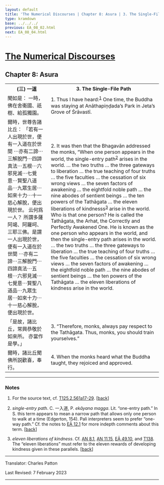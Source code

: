 ```yaml
---
layout: default
title: 'The Numerical Discourses | Chapter 8: Asura | 3. The Single-File Path'
type: kramdown
base: ../../../
previous: EA_08_02.html
next: EA_08_04.html
---
```


<h1><a href='../index.html'>The Numerical Discourses</a></h1>
<h2>Chapter 8: Asura</h2>

<table class="trans">
  <th class='ch'>(三) 一道</th>
  <th class='en'>3. The Single-File Path</th>
  <tr>
    <td class='ch' title='T125.2.561a17'>聞如是： 一時，佛在舍衞國、祇樹、給孤獨園。</td>
    <td id='p1'>1. Thus I have heard:<sup id="ref1"><a href="#n1">1</a></sup> One time, the Buddha was staying at Anāthapiṇḍada’s Park in Jeta’s Grove of Śrāvastī.</td>
  </tr>
  <tr>
    <td class='ch' title='T125.2.561a18'>爾時，世尊告諸比丘： 「若有一人出現於世，便有一入道在於世間 ⋯亦有二諦⋯三解脫門⋯四諦真法⋯五根⋯六邪見滅⋯七覺意⋯賢聖八道品⋯九眾生居⋯如來十力⋯十一慈心解脫，便出現於世。 云何爲一人？ 所謂多薩阿竭、阿羅呵、三耶三佛。是謂一人出現於世，便有一入道在於世間 ⋯亦有二諦⋯三解脫門⋯四諦真法⋯五根⋯六邪見滅⋯七覺意⋯賢聖八道品⋯九眾生居⋯如來十力⋯十一慈心解脫，便出現於世。</td>
    <td id='p2'>2. It was then that the Bhagavān addressed the monks, “When one person appears in the world, the single-entry path<sup id="ref2"><a href="#n2">2</a></sup> arises in the world. … the two truths … the three gateways to liberation … the true teaching of four truths … the five faculties … the cessation of six wrong views … the seven factors of awakening … the eightfold noble path … the nine abodes of sentient beings … the ten powers of the Tathāgata … the eleven liberations of kindnesss<sup id="ref3"><a href="#n3">3</a></sup> arise in the world. Who is that one person? He is called the Tathāgata, the Arhat, the Correctly and Perfectly Awakened One. He is known as the one person who appears in the world, and then the single-entry path arises in the world. … the two truths … the three gateways to liberation … the true teaching of four truths … the five faculties … the cessation of six wrong views … the seven factors of awakening … the eightfold noble path … the nine abodes of sentient beings … the ten powers of the Tathāgata … the eleven liberations of kindness arise in the world.</td>
  </tr>
  <tr>
    <td class='ch' title='T125.2.561a27'>「是故，諸比丘，常興恭敬於如來所。 亦當作是學。」</td>
    <td id='p3'>3. “Therefore, monks, always pay respect to the Tathāgata. Thus, monks, you should train yourselves.”</td>
  </tr>
  <tr>
    <td class='ch' title='T125.2.561a28'>爾時，諸比丘聞佛所説歡喜，奉行。</td>
    <td id='p4'>4. When the monks heard what the Buddha taught, they rejoiced and approved.</td>
  </tr>
</table>

<hr/>

<h3 id="notes">Notes</h3>

<ol class="notes-list">
<li id="n1"><p>For the source text, cf. <a href="https://cbetaonline.dila.edu.tw/zh/T02n0125_p0561a17" target="_blank">T125.2.561a17-29</a>. [<a href="#ref1">back</a>]</p></li>
<li id="n2"><p><em>single-entry path</em>. C. 一入道, P. <em>ekāyana magga</em>. Lit. “one-entry path.” In S. this term appears to mean a narrow path that allows only one person to walk at a time (Edgerton, 154). Pali interpreters seem to prefer “one-way path.” Cf. the notes to <a href="../12/EA_12_1.html" target="_blank">EĀ 12.1</a> for more indepth comments about this term. [<a href="#ref2">back</a>]</p></li>
<li id="n3"><p><em>eleven liberations of kindness</em>. Cf. <a href="https://suttacentral.net/an8.1" target="_blank">AN 8.1</a>, <a href="https://suttacentral.net/an11.15" target="_blank">AN 11.15</a>, <a href="https://suttacentral.net/ea49.10" target="_blank">EĀ 49.10</a>, and <a href="https://suttacentral.net/t138" target="_blank">T138</a>. The “eleven liberations” must refer to the eleven rewards of developing kindness given in these parallels. [<a href="#ref3">back</a>]</p></li>
</ol>
<hr/>

<p class="translator">Translator: Charles Patton</p>
<p class='revised'>Last Revised: 7 February 2023</p>

<hr/>
